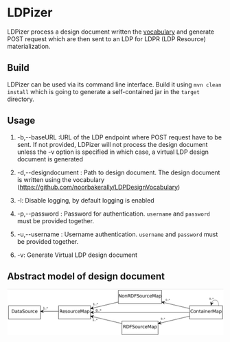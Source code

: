 # LDPizer
LDPizer process a design document written the [vocabulary](https://github.com/noorbakerally/LDPDesignVocabulary) and generate POST request which are then sent to an LDP for LDPR (LDP Resource) materialization.

## Build  
LDPizer can be used via its command line interface. Build it using `mvn clean install` which is going to generate a self-contained jar in the `target` directory. 


## Usage
1. -b,--baseURL <arg>:URL of the LDP endpoint where POST request have to be sent. If not provided, LDPizer will not process the design document unless the -v option is specified in which case, a virtual LDP design document is generated

2. -d,--designdocument <arg>: Path to design document. The design document is written using the vocabulary (https://github.com/noorbakerally/LDPDesignVocabulary)
  
3. -l: Disable logging, by default logging is enabled

4. -p,--password <arg>: Password for authentication. `username` and `password` must be provided together.           
  
5. -u,--username <arg>: Username authentication. `username` and `password` must be provided together.           
  
6. -v: Generate Virtual LDP design document

## Abstract model of design document
![Abstract Model](https://raw.githubusercontent.com/noorbakerally/LDPDesignVocabulary/master/abstract_model.png)

